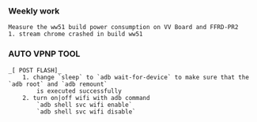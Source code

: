 ### Weekly work
    Measure the ww51 build power consumption on VV Board and FFRD-PR2
    1. stream chrome crashed in build ww51

### AUTO VPNP TOOL
    _[ POST FLASH]_
        1. change `sleep` to `adb wait-for-device` to make sure that the `adb root` and `adb remount`
            is executed successfully
        2. turn on|off wifi with adb command
            `adb shell svc wifi enable`
            `adb shell svc wifi disable`

